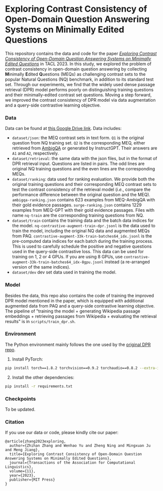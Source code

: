 # Exploring Contrast Consistency of Open-Domain Question Answering Systems on Minimally Edited Questions

This repository contains the data and code for the paper [*Exploring Contrast Consistency of Open-Domain Question Answering Systems on Minimally Edited Questions*](https://arxiv.org/pdf/2305.14441.pdf) in TACL 2023. In this study, we explored the problem of contrast consistency in open-domain question answering by collecting **M**inimally **E**dited **Q**uestions (MEQs) as challenging contrast sets to the popular Natural Questions (NQ) benchmark, in addition to its standard test set. Through our experiments, we find that the widely used dense passage retrieval (DPR) model performs poorly on distinguishing training questions and their minimally-edited contrast set questions. Moving a step forward, we improved the contrast consistency of DPR model via data augmentation and a query-side contrastive learning objective.


### Data

Data can be found at [this Google Drive link](https://drive.google.com/drive/folders/1XN2duHxsYF3-8Xorok5F-nIolp_u5XPj?usp=sharing). Data includes:

- `dataset/json`: the MEQ contrast sets in text form. `Q1` is the original question from NQ training set. `Q2` is the corresponding MEQ, either retrieved from [AmbigQA](https://github.com/shmsw25/AmbigQA) or generated by InstructGPT. Their answers are `A1` and `A2`, respectively.
- `dataset/retrieval`: the same data with the json files, but in the format of DPR retrieval input. Questions are listed in pairs. The odd lines are original NQ training questions and the even lines are the corresponding MEQs.
- `dataset/ranking`: data used for ranking evaluation. We provide both the original training questions and their corresponding MEQ contrast sets to test the contrast consistency of the retrieval model (*i.e.*, compare the performance difference between the original question and the MEQ). `ambigqa-ranking.json` contains 623 examples from MEQ-AmbigQA with their gold evidence passages. `surge-ranking.json` contains 1229 examples from MEQ-GPT with their gold evidence passages. Files with name `nq-train` are the corresponding training questions from NQ.
- `dataset/train` contains the training data and the batch data indices for the model. `nq-contrastive-augment-train-dpr.jsonl` is the data used to train the model, including the original NQ data and augmented MEQs from PAQ. `contrastive-augment-33k-train-batches64_idx.jsonl` is the pre-computed data indices for each batch during the training process. This is used to carefully schedule the positive and negative questions used in the query-side contrastive loss. This data can be used for training on 1, 2 or 4 GPUs. If you are using 8 GPUs, use `contrastive-augment-33k-train-batches64_idx-8gpu.jsonl` instead (a re-arranged version of the same indices).
- `dataset/dev` dev set data used in training the model.

### Model

Besides the data, this repo also contains the code of training the improved DPR model mentioned in the paper, which is equipped with additional augmented data from PAQ and a query-side contrastive learning objective. The pipeline of "training the model + generating Wikipedia passage embeddings + retrieving passages from Wikipedia + evaluating the retrieval results" is in `scripts/train_dpr.sh`.

### Environment

The Python environment mainly follows the one used by the [original DPR repo](https://github.com/facebookresearch/DPR).

1. Install PyTorch:
```bash
pip install torch==1.8.2 torchvision==0.9.2 torchaudio==0.8.2 --extra-index-url https://download.pytorch.org/whl/lts/1.8/cu111
```

2. Install the other dependencies:
```bash
pip install -r requirements.txt
```

### Checkpoints

To be updated.

### Citation

If you use our data or code, please kindly cite our paper:
```
@article{zhang2023exploring,
  author={Zhihan Zhang and Wenhao Yu and Zheng Ning and Mingxuan Ju and Meng Jiang},
  title={Exploring Contrast Consistency of Open-Domain Question Answering Systems on Minimally Edited Questions},
  journal={Transactions of the Association for Computational Linguistics},
  volume={11},
  year={2023},
  publisher={MIT Press}
}
```

